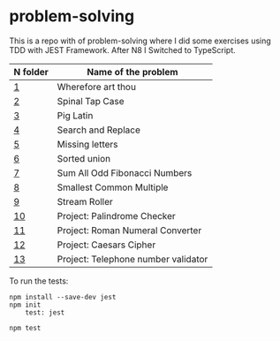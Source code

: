 # problem-solving
This is a repo with of problem-solving where I did some exercises using TDD with JEST Framework.
After N8 I Switched to TypeScript.

| N folder | Name of the problem | 
|--|--|
| [1](https://github.com/pybalt/problem-solving/tree/main/1) | Wherefore art thou  |
| [2](https://github.com/pybalt/problem-solving/tree/main/2) | Spinal Tap Case  |
| [3](https://github.com/pybalt/problem-solving/tree/main/3) | Pig Latin |
| [4](https://github.com/pybalt/problem-solving/tree/main/4) | Search and Replace |
| [5](https://github.com/pybalt/problem-solving/tree/main/5) | Missing letters |
| [6](https://github.com/pybalt/problem-solving/tree/main/6) | Sorted union |
| [7](https://github.com/pybalt/problem-solving/tree/main/7) | Sum All Odd Fibonacci Numbers |
| [8](https://github.com/pybalt/problem-solving/tree/main/8) | Smallest Common Multiple |
| [9](https://github.com/pybalt/problem-solving/tree/main/9) | Stream Roller  |
| [10](https://github.com/pybalt/problem-solving/tree/main/10) | Project: Palindrome Checker  |
| [11](https://github.com/pybalt/problem-solving/tree/main/11) | Project: Roman Numeral Converter  |
| [12](https://github.com/pybalt/problem-solving/tree/main/12) | Project: Caesars Cipher  |
| [13](https://github.com/pybalt/problem-solving/tree/main/13) | Project: Telephone number validator  |

To run the tests:

```
npm install --save-dev jest
npm init
    test: jest

npm test
```